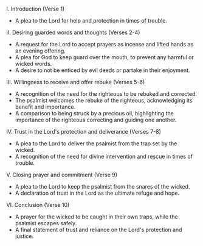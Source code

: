 I. Introduction (Verse 1)
- A plea to the Lord for help and protection in times of trouble.

II. Desiring guarded words and thoughts (Verses 2-4)
- A request for the Lord to accept prayers as incense and lifted hands as an evening offering.
- A plea for God to keep guard over the mouth, to prevent any harmful or wicked words.
- A desire to not be enticed by evil deeds or partake in their enjoyment.

III. Willingness to receive and offer rebuke (Verses 5-6)
- A recognition of the need for the righteous to be rebuked and corrected.
- The psalmist welcomes the rebuke of the righteous, acknowledging its benefit and importance.
- A comparison to being struck by a precious oil, highlighting the importance of the righteous correcting and guiding one another.

IV. Trust in the Lord's protection and deliverance (Verses 7-8)
- A plea to the Lord to deliver the psalmist from the trap set by the wicked.
- A recognition of the need for divine intervention and rescue in times of trouble.

V. Closing prayer and commitment (Verse 9)
- A plea to the Lord to keep the psalmist from the snares of the wicked.
- A declaration of trust in the Lord as the ultimate refuge and hope.

VI. Conclusion (Verse 10)
- A prayer for the wicked to be caught in their own traps, while the psalmist escapes safely.
- A final statement of trust and reliance on the Lord's protection and justice.